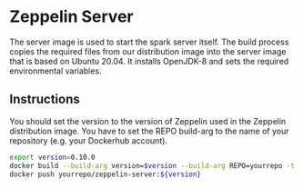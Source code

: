 # Zeppelin Server
The server image is used to start the spark server itself. The build process copies the required files from our distribution image into the server image that is based on Ubuntu 20.04. It installs OpenJDK-8 and sets the required environmental variables.
## Instructions
You should set the version to the version of Zeppelin used in the Zeppelin distribution image.
You have to set the REPO build-arg to the name of your repository (e.g. your Dockerhub account).

```bash
export version=0.10.0
docker build --build-arg version=$version --build-arg REPO=yourrepo -t yourrepo/zeppelin-server:${version} .
docker push yourrepo/zeppelin-server:${version}
```
